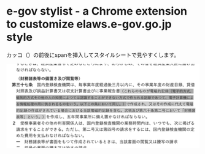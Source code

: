 e-gov stylist - a Chrome extension to customize elaws.e-gov.go.jp style
=======================================================================

カッコ（）の前後にspanを挿入してスタイルシートで見やすくします。

![e-gov stylist](readme/screenshot.png)
